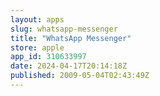```yaml
---
layout: apps
slug: whatsapp-messenger
title: "WhatsApp Messenger"
store: apple
app_id: 310633997
date: 2024-04-17T20:14:18Z
published: 2009-05-04T02:43:49Z
---
```


